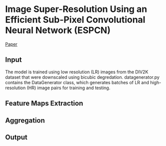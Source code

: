 # Image Super-Resolution Using an Efficient Sub-Pixel Convolutional Neural Network (ESPCN)
[Paper](https://arxiv.org/pdf/1609.05158.pdf)
## Input
The model is trained using low resolution (LR) images from the DIV2K dataset that were downscaled using bicubic degredation. datagenerator.py contains the DataGenerator class, which generates batches of LR and high-resolution (HR) image pairs for training and testing. 
## Feature Maps Extraction

## Aggregation

## Output
